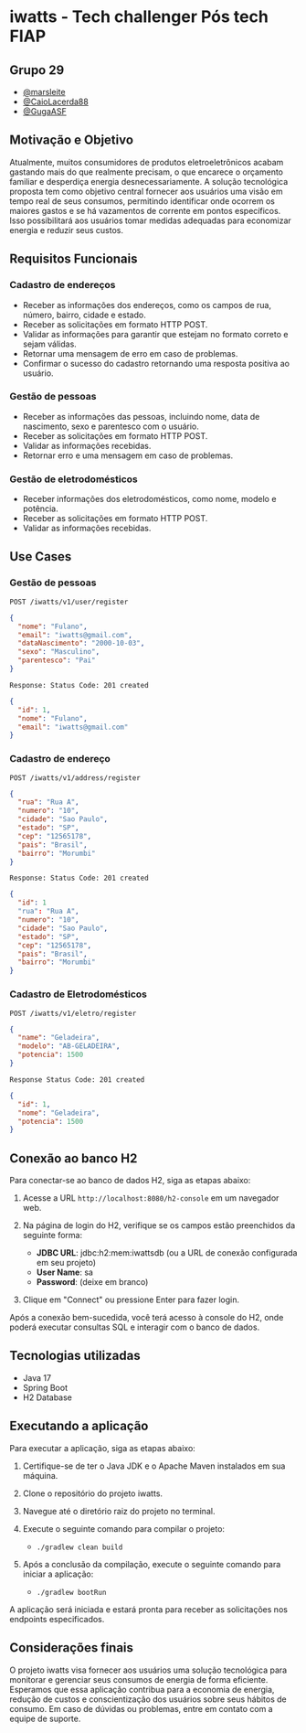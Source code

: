 # iwatts - Tech challenger Pós tech FIAP

## Grupo 29
- [@marsleite](https://github.com/marsleite)
- [@CaioLacerda88](https://github.com/CaioLacerda88)
- [@GugaASF](https://github.com/GugaASF)


## Motivação e Objetivo

Atualmente, muitos consumidores de produtos eletroeletrônicos acabam gastando mais do que realmente precisam, o que encarece o orçamento familiar e desperdiça energia desnecessariamente. A solução tecnológica proposta tem como objetivo central fornecer aos usuários uma visão em tempo real de seus consumos, permitindo identificar onde ocorrem os maiores gastos e se há vazamentos de corrente em pontos específicos. Isso possibilitará aos usuários tomar medidas adequadas para economizar energia e reduzir seus custos.

## Requisitos Funcionais

### Cadastro de endereços

- Receber as informações dos endereços, como os campos de rua, número, bairro, cidade e estado.
- Receber as solicitações em formato HTTP POST.
- Validar as informações para garantir que estejam no formato correto e sejam válidas.
- Retornar uma mensagem de erro em caso de problemas.
- Confirmar o sucesso do cadastro retornando uma resposta positiva ao usuário.

### Gestão de pessoas

- Receber as informações das pessoas, incluindo nome, data de nascimento, sexo e parentesco com o usuário.
- Receber as solicitações em formato HTTP POST.
- Validar as informações recebidas.
- Retornar erro e uma mensagem em caso de problemas.

### Gestão de eletrodomésticos

- Receber informações dos eletrodomésticos, como nome, modelo e potência.
- Receber as solicitações em formato HTTP POST.
- Validar as informações recebidas.

## Use Cases

### Gestão de pessoas

`POST /iwatts/v1/user/register`
```json
{
  "nome": "Fulano",
  "email": "iwatts@gmail.com",
  "dataNascimento": "2000-10-03",
  "sexo": "Masculino",
  "parentesco": "Pai"
}
```

`Response:
Status Code: 201 created`
```json
{
  "id": 1,
  "nome": "Fulano",
  "email": "iwatts@gmail.com"
}
```

### Cadastro de endereço

`POST /iwatts/v1/address/register`
```json
{
  "rua": "Rua A",
  "numero": "10",
  "cidade": "Sao Paulo",
  "estado": "SP",
  "cep": "12565178",
  "pais": "Brasil",
  "bairro": "Morumbi"
}
```
`Response:
Status Code: 201 created`
```json        
{
  "id": 1
  "rua": "Rua A",
  "numero": "10",
  "cidade": "Sao Paulo",
  "estado": "SP",
  "cep": "12565178",
  "pais": "Brasil",
  "bairro": "Morumbi"
}
```

### Cadastro de Eletrodomésticos

`POST /iwatts/v1/eletro/register`
```json
{
  "name": "Geladeira",
  "modelo": "AB-GELADEIRA",
  "potencia": 1500
}
```
`Response
Status Code: 201 created`
```json
{
  "id": 1,
  "nome": "Geladeira",
  "potencia": 1500
}
```
## Conexão ao banco H2

Para conectar-se ao banco de dados H2, siga as etapas abaixo:

1. Acesse a URL `http://localhost:8080/h2-console` em um navegador web.

2. Na página de login do H2, verifique se os campos estão preenchidos da seguinte forma:
    - **JDBC URL**: jdbc:h2:mem:iwattsdb (ou a URL de conexão configurada em seu projeto)
    - **User Name**: sa
    - **Password**: (deixe em branco)

3. Clique em "Connect" ou pressione Enter para fazer login.

Após a conexão bem-sucedida, você terá acesso à console do H2, onde poderá executar consultas SQL e interagir com o banco de dados.

## Tecnologias utilizadas

- Java 17
- Spring Boot
- H2 Database

## Executando a aplicação

Para executar a aplicação, siga as etapas abaixo:

1. Certifique-se de ter o Java JDK e o Apache Maven instalados em sua máquina.

2. Clone o repositório do projeto iwatts.

3. Navegue até o diretório raiz do projeto no terminal.

4. Execute o seguinte comando para compilar o projeto:
    - `./gradlew clean build`
5. Após a conclusão da compilação, execute o seguinte comando para iniciar a aplicação:
    - `./gradlew bootRun`


A aplicação será iniciada e estará pronta para receber as solicitações nos endpoints especificados.

## Considerações finais

O projeto iwatts visa fornecer aos usuários uma solução tecnológica para monitorar e gerenciar seus consumos de energia de forma eficiente. Esperamos que essa aplicação contribua para a economia de energia, redução de custos e conscientização dos usuários sobre seus hábitos de consumo. Em caso de dúvidas ou problemas, entre em contato com a equipe de suporte.
